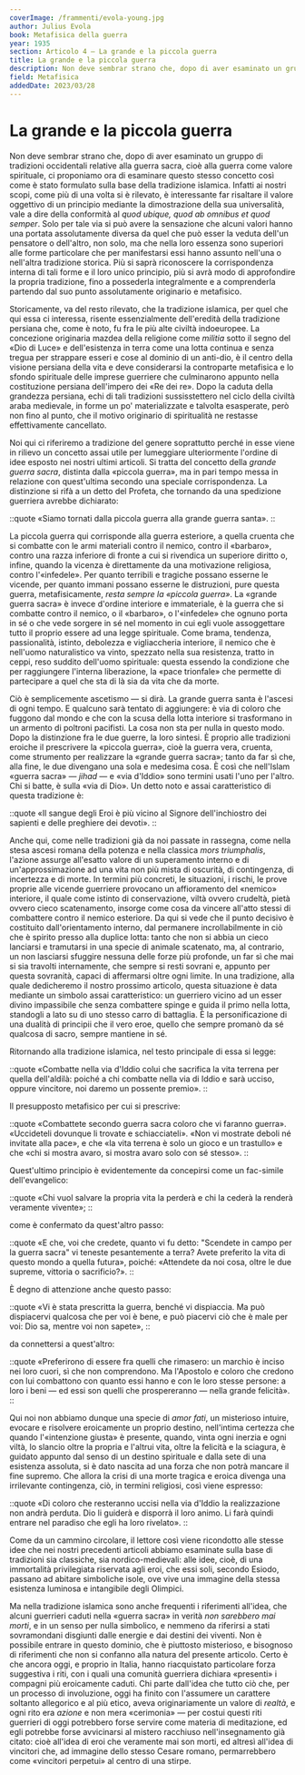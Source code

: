 ```yaml
---
coverImage: /frammenti/evola-young.jpg
author: Julius Evola
book: Metafisica della guerra
year: 1935
section: Articolo 4 — La grande e la piccola guerra
title: La grande e la piccola guerra
description: Non deve sembrar strano che, dopo di aver esaminato un gruppo di tradizioni occidentali relative alla guerra sacra, cioè alla guerra come valore spirituale, ci proponiamo ora di esaminare questo stesso concetto così come è stato formulato sulla base della tradizione islamica.
field: Metafisica
addedDate: 2023/03/28
---
```


# La grande e la piccola guerra

Non deve sembrar strano che, dopo di aver esaminato un gruppo di tradizioni occidentali relative alla guerra sacra, cioè alla guerra come valore spirituale, ci proponiamo ora di esaminare questo stesso concetto così come è stato formulato sulla base della tradizione islamica. Infatti ai nostri scopi, come più di una volta si è rilevato, è interessante far risaltare il valore oggettivo di un principio mediante la dimostrazione della sua universalità, vale a dire della conformità al *quod ubique, quod ab omnibus et quod semper*. Solo per tale via si può avere la sensazione che alcuni valori hanno una portata assolutamente diversa da quel che può esser la veduta dell'un pensatore o dell'altro, non solo, ma che nella loro essenza sono superiori alle forme particolare che per manifestarsi essi hanno assunto nell'una o nell'altra tradizione storica. Più si saprà riconoscere la corrispondenza interna di tali forme e il loro unico principio, più si avrà modo di approfondire la propria tradizione, fino a possederla integralmente e a comprenderla partendo dal suo punto assolutamente originario e metafisico.

Storicamente, va del resto rilevato, che la tradizione islamica, per quel che qui essa ci interessa, risente essenzialmente dell'eredità della tradizione persiana che, come è noto, fu fra le più alte civiltà indoeuropee. La concezione originaria mazdea della religione come *militia* sotto il segno del «Dio di Luce» e dell'esistenza in terra come una lotta continua e senza tregua per strappare esseri e cose al dominio di un anti-dio, è il centro della visione persiana della vita e deve considerarsi la controparte metafisica e lo sfondo spirituale delle imprese guerriere che culminarono appunto nella costituzione persiana dell'impero dei «Re dei re». Dopo la caduta della grandezza persiana, echi di tali tradizioni sussisstettero nel ciclo della civiltà araba medievale, in forme un po' materializzate e talvolta esasperate, però non fino al punto, che il motivo originario di spiritualità ne restasse effettivamente cancellato.

Noi qui ci riferiremo a tradizione del genere soprattutto perché in esse viene in rilievo un concetto assai utile per lumeggiare ulteriormente l'ordine di idee esposto nei nostri ultimi articoli. Si tratta del concetto della *grande guerra sacra*, distinta dalla «piccola guerra», ma in pari tempo messa in relazione con quest'ultima secondo una speciale corrispondenza. La distinzione si rifà a un detto del Profeta, che tornando da una spedizione guerriera avrebbe dichiarato:

::quote
«Siamo tornati dalla piccola guerra alla grande guerra santa».
::

La piccola guerra qui corrisponde alla guerra esteriore, a quella cruenta che si combatte con le armi materiali contro il nemico, contro il «barbaro», contro una razza inferiore di fronte a cui si rivendica un superiore diritto o, infine, quando la vicenza è direttamente da una motivazione religiosa, contro l'«infedele». Per quanto terribili e tragiche possano esserne le vicende, per quanto immani possano esserne le distruzioni, pure questa guerra, metafisicamente, *resta sempre la «piccola guerra»*. La «grande guerra sacra» è invece d'ordine interiore e immateriale, è la guerra che si combatte contro il nemico, o il «barbaro», o l'«infedele» che ognuno porta in sé o che vede sorgere in sé nel momento in cui egli vuole assoggettare tutto il proprio essere ad una legge spirituale. Come brama, tendenza, passionalità, istinto, debolezza e vigliaccheria interiore, il nemico che è nell'uomo naturalistico va vinto, spezzato nella sua resistenza, tratto in ceppi, reso suddito dell'uomo spirituale: questa essendo la condizione che per raggiungere l'interna liberazione, la «pace trionfale» che permette di partecipare a quel che sta di là sia da vita che da morte.

Ciò è semplicemente ascetismo &mdash; si dirà. La grande guerra santa è l'ascesi di ogni tempo. E qualcuno sarà tentato di aggiungere: è via di coloro che fuggono dal mondo e che con la scusa della lotta interiore si trasformano in un armento di poltroni pacifisti. La cosa non sta per nulla in questo modo. Dopo la distinzione fra le due guerre, la loro sintesi. È proprio alle tradizioni eroiche il prescrivere la «piccola guerra», cioè la guerra vera, cruenta, come strumento per realizzare la «grande guerra sacra»; tanto da far sì che, alla fine, le due divengano una sola e medesima cosa.
È così che nell'Islam «guerra sacra» &mdash; *jihad* &mdash; e «via d'Iddio» sono termini usati l'uno per l'altro. Chi si batte, è sulla «via di Dio». Un detto noto e assai caratteristico di questa tradizione è:

::quote
«Il sangue degli Eroi è più vicino al Signore dell'inchiostro dei sapienti e delle preghiere dei devoti».
::

Anche qui, come nelle tradizioni già da noi passate in rassegna, come nella stesa ascesi romana della potenza e nella classica *mors triumphalis*, l'azione assurge all'esatto valore di un superamento interno e di un'approssimazione ad una vita non più mista di oscurità, di contingenza, di incertezza e di morte. In termini più concreti, le situazioni, i rischi, le prove proprie alle vicende guerriere provocano un affioramento del «nemico» interiore, il quale come istinto di conservazione, viltà ovvero crudeltà, pietà ovvero cieco scatenamento, insorge come cosa da vincere all'atto stessi di combattere contro il nemico esteriore. Da qui si vede che il punto decisivo è costituito dall'orientamento interno, dal permanere incrollabilmente in ciò che è spirito presso alla duplice lotta: tanto che non si abbia un cieco lanciarsi e tramutarsi in una specie di animale scatenato, ma, al contrario, un non lasciarsi sfuggire nessuna delle forze più profonde, un far sì che mai si sia travolti internamente, che sempre si resti sovrani e, appunto per questa sovranità, capaci di affermarsi oltre ogni limite. In una tradizione, alla quale dedicheremo il nostro prossimo articolo, questa situazione è data mediante un simbolo assai caratteristico: un guerriero vicino ad un esser divino impassibile che senza combattere spinge e guida il primo nella lotta, standogli a lato su di uno stesso carro di battaglia. È la personificazione di una dualità di principii che il vero eroe, quello che sempre promanò da sé qualcosa di sacro, sempre mantiene in sé. 

Ritornando alla tradizione islamica, nel testo principale di essa si legge:

::quote
«Combatte nella via d'Iddio colui che sacrifica la vita terrena per quella dell'aldilà: poiché a chi combatte nella via di Iddio e sarà ucciso, oppure vincitore, noi daremo un possente premio».
::

Il presupposto metafisico per cui si prescrive:

::quote
«Combattete secondo guerra sacra coloro che vi faranno guerra». «Uccideteli dovunque li trovate e schiacciateli». «Non vi mostrate deboli né invitate alla pace», e che «la vita terrena è solo un gioco e un trastullo» e che «chi si mostra avaro, si mostra avaro solo con sé stesso».
::

Quest'ultimo principio è evidentemente da concepirsi come un fac-simile dell'evangelico:

::quote
«Chi vuol salvare la propria vita la perderà e chi la cederà la renderà veramente vivente»;
::

come è confermato da quest'altro passo:

::quote
«E che, voi che credete, quanto vi fu detto: "Scendete in campo per la guerra sacra" vi teneste pesantemente a terra? Avete preferito la vita di questo mondo a quella futura», poiché: «Attendete da noi cosa, oltre le due supreme, vittoria o sacrificio?».
::

È degno di attenzione anche questo passo:

::quote
«Vi è stata prescritta la guerra, benché vi dispiaccia. Ma può dispiacervi qualcosa che per voi è bene, e può piacervi ciò che è male per voi: Dio sa, mentre voi non sapete»,
::

da connettersi a quest'altro:

::quote
«Preferirono di essere fra quelli che rimasero: un marchio è inciso nei loro cuori, sì che non comprendono. Ma l'Apostolo e coloro che credono con lui combattono con quanto essi hanno e con le loro stesse persone: a loro i beni &mdash; ed essi son quelli che prospereranno &mdash; nella grande felicità».
::

Qui noi non abbiamo dunque una specie di *amor fati*, un misterioso intuire, evocare e risolvere eroicamente un proprio destino, nell'intima certezza che quando l'«intenzione giusta» è presente, quando, vinta ogni inerzia e ogni viltà, lo slancio oltre la propria e l'altrui vita, oltre la felicità e la sciagura, è guidato appunto dal senso di un destino spirituale e dalla sete di una esistenza assoluta, si è dato nascita ad una forza che non potrà mancare il fine supremo. Che allora la crisi di una morte tragica e eroica divenga una irrilevante contingenza, ciò, in termini religiosi, così viene espresso:

::quote
«Di coloro che resteranno uccisi nella via d'Iddio la realizzazione non andrà perduta. Dio li guiderà e disporrà il loro animo. Li farà quindi entrare nel paradiso che egli ha loro rivelato».
::

Come da un cammino circolare, il lettore così viene ricondotto alle stesse idee che nei nostri precedenti articoli abbiamo esaminate sulla base di tradizioni sia classiche, sia nordico-medievali: alle idee, cioè, di una immortalità privilegiata riservata agli eroi, che essi soli, secondo Esiodo, passano ad abitare simboliche isole, ove vive una immagine della stessa esistenza luminosa e intangibile degli Olimpici.

Ma nella tradizione islamica sono anche frequenti i riferimenti all'idea, che alcuni guerrieri caduti nella «guerra sacra» in verità *non sarebbero mai morti*, e in un senso per nulla simbolico, e nemmeno da riferirsi a stati sovramondani disgiunti dalle energie e dai destini dei viventi. Non è possibile entrare in questo dominio, che è piuttosto misterioso, e bisognoso di riferimenti che non si confanno alla natura del presente articolo. Certo è che ancora oggi, e proprio in Italia, hanno riacquistato particolare forza suggestiva i riti, con i quali una comunità guerriera dichiara «presenti» i compagni più eroicamente caduti. Chi parte dall'idea che tutto ciò che, per un processo di involuzione, oggi ha finito con l'assumere un carattere soltanto allegorico e al più etico, aveva originariamente un valore di *realtà*, e ogni rito era *azione* e non mera «cerimonia» &mdash; per costui questi riti guerrieri di oggi potrebbero forse servire come materia di meditazione, ed egli potrebbe forse avvicinarsi al mistero racchiuso nell'insegnamento già citato: cioè all'idea di eroi che veramente mai son morti, ed altresì all'idea di vincitori che, ad immagine dello stesso Cesare romano, permarrebbero come «vincitori perpetui» al centro di una stirpe.




